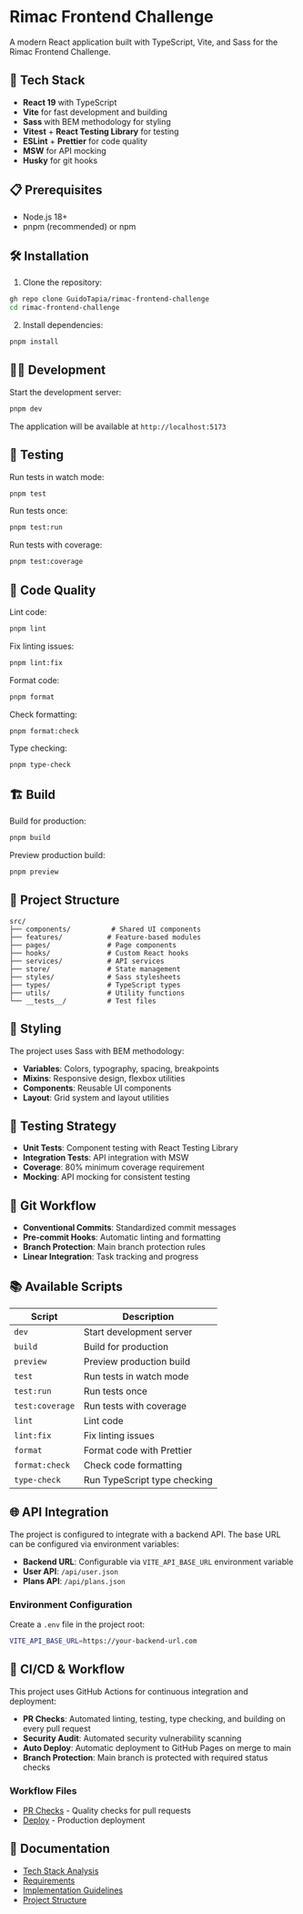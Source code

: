 # Rimac Frontend Challenge

A modern React application built with TypeScript, Vite, and Sass for the Rimac Frontend Challenge.

## 🚀 Tech Stack

- **React 19** with TypeScript
- **Vite** for fast development and building
- **Sass** with BEM methodology for styling
- **Vitest** + **React Testing Library** for testing
- **ESLint** + **Prettier** for code quality
- **MSW** for API mocking
- **Husky** for git hooks

## 📋 Prerequisites

- Node.js 18+
- pnpm (recommended) or npm

## 🛠️ Installation

1. Clone the repository:

```bash
gh repo clone GuidoTapia/rimac-frontend-challenge
cd rimac-frontend-challenge
```

2. Install dependencies:

```bash
pnpm install
```

## 🏃‍♂️ Development

Start the development server:

```bash
pnpm dev
```

The application will be available at `http://localhost:5173`

## 🧪 Testing

Run tests in watch mode:

```bash
pnpm test
```

Run tests once:

```bash
pnpm test:run
```

Run tests with coverage:

```bash
pnpm test:coverage
```

## 🔧 Code Quality

Lint code:

```bash
pnpm lint
```

Fix linting issues:

```bash
pnpm lint:fix
```

Format code:

```bash
pnpm format
```

Check formatting:

```bash
pnpm format:check
```

Type checking:

```bash
pnpm type-check
```

## 🏗️ Build

Build for production:

```bash
pnpm build
```

Preview production build:

```bash
pnpm preview
```

## 📁 Project Structure

```
src/
├── components/          # Shared UI components
├── features/           # Feature-based modules
├── pages/              # Page components
├── hooks/              # Custom React hooks
├── services/           # API services
├── store/              # State management
├── styles/             # Sass stylesheets
├── types/              # TypeScript types
├── utils/              # Utility functions
└── __tests__/          # Test files
```

## 🎨 Styling

The project uses Sass with BEM methodology:

- **Variables**: Colors, typography, spacing, breakpoints
- **Mixins**: Responsive design, flexbox utilities
- **Components**: Reusable UI components
- **Layout**: Grid system and layout utilities

## 🧪 Testing Strategy

- **Unit Tests**: Component testing with React Testing Library
- **Integration Tests**: API integration with MSW
- **Coverage**: 80% minimum coverage requirement
- **Mocking**: API mocking for consistent testing

## 🔄 Git Workflow

- **Conventional Commits**: Standardized commit messages
- **Pre-commit Hooks**: Automatic linting and formatting
- **Branch Protection**: Main branch protection rules
- **Linear Integration**: Task tracking and progress

## 📚 Available Scripts

| Script          | Description                  |
| --------------- | ---------------------------- |
| `dev`           | Start development server     |
| `build`         | Build for production         |
| `preview`       | Preview production build     |
| `test`          | Run tests in watch mode      |
| `test:run`      | Run tests once               |
| `test:coverage` | Run tests with coverage      |
| `lint`          | Lint code                    |
| `lint:fix`      | Fix linting issues           |
| `format`        | Format code with Prettier    |
| `format:check`  | Check code formatting        |
| `type-check`    | Run TypeScript type checking |

## 🌐 API Integration

The project is configured to integrate with a backend API. The base URL can be configured via environment variables:

- **Backend URL**: Configurable via `VITE_API_BASE_URL` environment variable
- **User API**: `/api/user.json`
- **Plans API**: `/api/plans.json`

### Environment Configuration

Create a `.env` file in the project root:

```bash
VITE_API_BASE_URL=https://your-backend-url.com
```

## 🔄 CI/CD & Workflow

This project uses GitHub Actions for continuous integration and deployment:

- **PR Checks**: Automated linting, testing, type checking, and building on every pull request
- **Security Audit**: Automated security vulnerability scanning
- **Auto Deploy**: Automatic deployment to GitHub Pages on merge to main
- **Branch Protection**: Main branch is protected with required status checks

### Workflow Files

- [PR Checks](.github/workflows/pr-checks.yml) - Quality checks for pull requests
- [Deploy](.github/workflows/deploy.yml) - Production deployment

## 📖 Documentation

- [Tech Stack Analysis](./docs/tech-stack-analysis.md)
- [Requirements](./docs/requirements.md)
- [Implementation Guidelines](./docs/implementation-guidelines.md)
- [Project Structure](./docs/project-structure.md)
